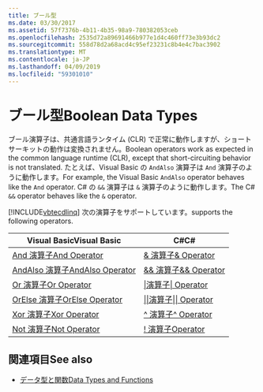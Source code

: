 ```yaml
---
title: ブール型
ms.date: 03/30/2017
ms.assetid: 57f7376b-4b11-4b35-98a9-780382053ceb
ms.openlocfilehash: 2535d72a89691466b977e1d4c460ff73e3b93dc2
ms.sourcegitcommit: 558d78d2a68acd4c95ef23231c8b4e4c7bac3902
ms.translationtype: MT
ms.contentlocale: ja-JP
ms.lasthandoff: 04/09/2019
ms.locfileid: "59301010"
---
```

# <a name="boolean-data-types"></a><span data-ttu-id="88261-102">ブール型</span><span class="sxs-lookup"><span data-stu-id="88261-102">Boolean Data Types</span></span>
<span data-ttu-id="88261-103">ブール演算子は、共通言語ランタイム (CLR) で正常に動作しますが、ショートサーキットの動作は変換されません。</span><span class="sxs-lookup"><span data-stu-id="88261-103">Boolean operators work as expected in the common language runtime (CLR), except that short-circuiting behavior is not translated.</span></span> <span data-ttu-id="88261-104">たとえば、Visual Basic の `AndAlso` 演算子は `And` 演算子のように動作します。</span><span class="sxs-lookup"><span data-stu-id="88261-104">For example, the Visual Basic `AndAlso` operator behaves like the `And` operator.</span></span> <span data-ttu-id="88261-105">C# の `&&` 演算子は `&` 演算子のように動作します。</span><span class="sxs-lookup"><span data-stu-id="88261-105">The C# `&&` operator behaves like the `&` operator.</span></span>  
  
 [!INCLUDE[vbtecdlinq](../../../../../../includes/vbtecdlinq-md.md)] <span data-ttu-id="88261-106">次の演算子をサポートしています。</span><span class="sxs-lookup"><span data-stu-id="88261-106">supports the following operators.</span></span>  
  
|<span data-ttu-id="88261-107">Visual Basic</span><span class="sxs-lookup"><span data-stu-id="88261-107">Visual Basic</span></span>|<span data-ttu-id="88261-108">C#</span><span class="sxs-lookup"><span data-stu-id="88261-108">C#</span></span>|  
|------------------|---------|  
|[<span data-ttu-id="88261-109">And 演算子</span><span class="sxs-lookup"><span data-stu-id="88261-109">And Operator</span></span>](~/docs/visual-basic/language-reference/operators/and-operator.md)|[<span data-ttu-id="88261-110">& 演算子</span><span class="sxs-lookup"><span data-stu-id="88261-110">& Operator</span></span>](~/docs/csharp/language-reference/operators/boolean-logical-operators.md#logical-and-operator-)|  
|[<span data-ttu-id="88261-111">AndAlso 演算子</span><span class="sxs-lookup"><span data-stu-id="88261-111">AndAlso Operator</span></span>](~/docs/visual-basic/language-reference/operators/andalso-operator.md)|[<span data-ttu-id="88261-112">&& 演算子</span><span class="sxs-lookup"><span data-stu-id="88261-112">&& Operator</span></span>](~/docs/csharp/language-reference/operators/boolean-logical-operators.md#conditional-logical-and-operator-)|  
|[<span data-ttu-id="88261-113">Or 演算子</span><span class="sxs-lookup"><span data-stu-id="88261-113">Or Operator</span></span>](~/docs/visual-basic/language-reference/operators/or-operator.md)|[<span data-ttu-id="88261-114">&#124;演算子</span><span class="sxs-lookup"><span data-stu-id="88261-114">&#124; Operator</span></span>](~/docs/csharp/language-reference/operators/boolean-logical-operators.md#logical-or-operator-)|  
|[<span data-ttu-id="88261-115">OrElse 演算子</span><span class="sxs-lookup"><span data-stu-id="88261-115">OrElse Operator</span></span>](~/docs/visual-basic/language-reference/operators/orelse-operator.md)|[<span data-ttu-id="88261-116">&#124;&#124;演算子</span><span class="sxs-lookup"><span data-stu-id="88261-116">&#124;&#124; Operator</span></span>](~/docs/csharp/language-reference/operators/boolean-logical-operators.md#conditional-logical-or-operator-)|  
|[<span data-ttu-id="88261-117">Xor 演算子</span><span class="sxs-lookup"><span data-stu-id="88261-117">Xor Operator</span></span>](~/docs/visual-basic/language-reference/operators/xor-operator.md)|[<span data-ttu-id="88261-118">^ 演算子</span><span class="sxs-lookup"><span data-stu-id="88261-118">^ Operator</span></span>](~/docs/csharp/language-reference/operators/boolean-logical-operators.md#logical-exclusive-or-operator-)|  
|[<span data-ttu-id="88261-119">Not 演算子</span><span class="sxs-lookup"><span data-stu-id="88261-119">Not Operator</span></span>](~/docs/visual-basic/language-reference/operators/not-operator.md)|[\! <span data-ttu-id="88261-120">演算子</span><span class="sxs-lookup"><span data-stu-id="88261-120">Operator</span></span>](~/docs/csharp/language-reference/operators/boolean-logical-operators.md#logical-negation-operator-)|  
  
## <a name="see-also"></a><span data-ttu-id="88261-121">関連項目</span><span class="sxs-lookup"><span data-stu-id="88261-121">See also</span></span>

- [<span data-ttu-id="88261-122">データ型と関数</span><span class="sxs-lookup"><span data-stu-id="88261-122">Data Types and Functions</span></span>](../../../../../../docs/framework/data/adonet/sql/linq/data-types-and-functions.md)

